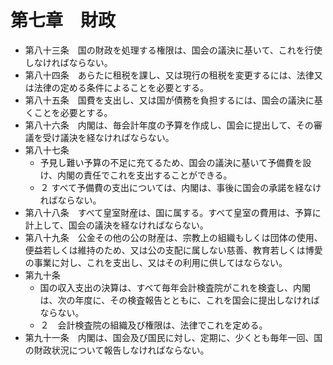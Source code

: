# 第七章　財政

- 第八十三条　国の財政を処理する権限は、国会の議決に基いて、これを行使しなければならない。
- 第八十四条　あらたに租税を課し、又は現行の租税を変更するには、法律又は法律の定める条件によることを必要とする。
- 第八十五条　国費を支出し、又は国が債務を負担するには、国会の議決に基くことを必要とする。
- 第八十六条　内閣は、毎会計年度の予算を作成し、国会に提出して、その審議を受け議決を経なければならない。
- 第八十七条
    - 予見し難い予算の不足に充てるため、国会の議決に基いて予備費を設け、内閣の責任でこれを支出することができる。
    - ２ すべて予備費の支出については、内閣は、事後に国会の承諾を経なければならない。
- 第八十八条　すべて皇室財産は、国に属する。すべて皇室の費用は、予算に計上して、国会の議決を経なければならない。
- 第八十九条　公金その他の公の財産は、宗教上の組織もしくは団体の使用、便益若しくは維持のため、又は公の支配に属しない慈善、教育若しくは博愛の事業に対し、これを支出し、又はその利用に供してはならない。
- 第九十条
    - 国の収入支出の決算は、すべて毎年会計検査院がこれを検査し、内閣は、次の年度に、その検査報告とともに、これを国会に提出しなければならない。
    - ２　会計検査院の組織及び権限は、法律でこれを定める。
- 第九十一条　内閣は、国会及び国民に対し、定期に、少くとも毎年一回、国の財政状況について報告しなければならない。
